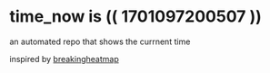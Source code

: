 # time_now is (( 1701097200507 ))

an automated repo that shows the currnent time

inspired by [breakingheatmap](https://github.com/breakingheatmap/breakingheatmap)